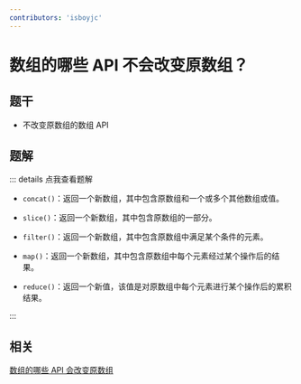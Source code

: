 ```yaml
---
contributors: 'isboyjc'
---
```


# 数组的哪些 API 不会改变原数组？

## 题干

- 不改变原数组的数组 API

## 题解

::: details 点我查看题解

- `concat()`：返回一个新数组，其中包含原数组和一个或多个其他数组或值。

- `slice()`：返回一个新数组，其中包含原数组的一部分。

- `filter()`：返回一个新数组，其中包含原数组中满足某个条件的元素。

- `map()`：返回一个新数组，其中包含原数组中每个元素经过某个操作后的结果。

- `reduce()`：返回一个新值，该值是对原数组中每个元素进行某个操作后的累积结果。

:::

## 相关

[数组的哪些 API 会改变原数组](./040025_update_originalarray.md)


